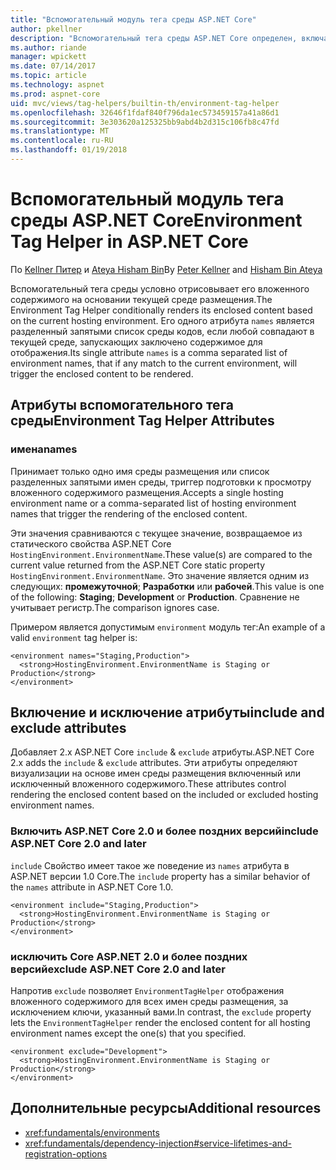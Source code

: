 ```yaml
---
title: "Вспомогательный модуль тега среды ASP.NET Core"
author: pkellner
description: "Вспомогательный тега среды ASP.NET Core определен, включая все свойства"
ms.author: riande
manager: wpickett
ms.date: 07/14/2017
ms.topic: article
ms.technology: aspnet
ms.prod: aspnet-core
uid: mvc/views/tag-helpers/builtin-th/environment-tag-helper
ms.openlocfilehash: 32646f1fdaf840f796da1ec573459157a41a86d1
ms.sourcegitcommit: 3e303620a125325bb9abd4b2d315c106fb8c47fd
ms.translationtype: MT
ms.contentlocale: ru-RU
ms.lasthandoff: 01/19/2018
---
```

# <a name="environment-tag-helper-in-aspnet-core"></a><span data-ttu-id="045d1-103">Вспомогательный модуль тега среды ASP.NET Core</span><span class="sxs-lookup"><span data-stu-id="045d1-103">Environment Tag Helper in ASP.NET Core</span></span>

<span data-ttu-id="045d1-104">По [Kellner Питер](http://peterkellner.net) и [Ateya Hisham Bin](https://twitter.com/hishambinateya)</span><span class="sxs-lookup"><span data-stu-id="045d1-104">By [Peter Kellner](http://peterkellner.net) and [Hisham Bin Ateya](https://twitter.com/hishambinateya)</span></span>

<span data-ttu-id="045d1-105">Вспомогательный тега среды условно отрисовывает его вложенного содержимого на основании текущей среде размещения.</span><span class="sxs-lookup"><span data-stu-id="045d1-105">The Environment Tag Helper conditionally renders its enclosed content based on the current hosting environment.</span></span> <span data-ttu-id="045d1-106">Его одного атрибута `names` является разделенный запятыми список среды кодов, если любой совпадают в текущей среде, запускающих заключено содержимое для отображения.</span><span class="sxs-lookup"><span data-stu-id="045d1-106">Its single attribute `names` is a comma separated list of environment names, that if any match to the current environment, will trigger the enclosed content to be rendered.</span></span>

## <a name="environment-tag-helper-attributes"></a><span data-ttu-id="045d1-107">Атрибуты вспомогательного тега среды</span><span class="sxs-lookup"><span data-stu-id="045d1-107">Environment Tag Helper Attributes</span></span>

### <a name="names"></a><span data-ttu-id="045d1-108">имена</span><span class="sxs-lookup"><span data-stu-id="045d1-108">names</span></span>

<span data-ttu-id="045d1-109">Принимает только одно имя среды размещения или список разделенных запятыми имен среды, триггер подготовки к просмотру вложенного содержимого размещения.</span><span class="sxs-lookup"><span data-stu-id="045d1-109">Accepts a single hosting environment name or a comma-separated list of hosting environment names that trigger the rendering of the enclosed content.</span></span>

<span data-ttu-id="045d1-110">Эти значения сравниваются с текущее значение, возвращаемое из статического свойства ASP.NET Core `HostingEnvironment.EnvironmentName`.</span><span class="sxs-lookup"><span data-stu-id="045d1-110">These value(s) are compared to the current value returned from the ASP.NET Core static property `HostingEnvironment.EnvironmentName`.</span></span>  <span data-ttu-id="045d1-111">Это значение является одним из следующих: **промежуточной**; **Разработки** или **рабочей**.</span><span class="sxs-lookup"><span data-stu-id="045d1-111">This value is one of the following: **Staging**; **Development** or **Production**.</span></span> <span data-ttu-id="045d1-112">Сравнение не учитывает регистр.</span><span class="sxs-lookup"><span data-stu-id="045d1-112">The comparison ignores case.</span></span>

<span data-ttu-id="045d1-113">Примером является допустимым `environment` модуль тег:</span><span class="sxs-lookup"><span data-stu-id="045d1-113">An example of a valid `environment` tag helper is:</span></span>

```cshtml
<environment names="Staging,Production">
  <strong>HostingEnvironment.EnvironmentName is Staging or Production</strong>
</environment>
```

## <a name="include-and-exclude-attributes"></a><span data-ttu-id="045d1-114">Включение и исключение атрибуты</span><span class="sxs-lookup"><span data-stu-id="045d1-114">include and exclude attributes</span></span>

<span data-ttu-id="045d1-115">Добавляет 2.x ASP.NET Core `include`  &  `exclude` атрибуты.</span><span class="sxs-lookup"><span data-stu-id="045d1-115">ASP.NET Core 2.x adds the `include` & `exclude` attributes.</span></span> <span data-ttu-id="045d1-116">Эти атрибуты определяют визуализации на основе имен среды размещения включенный или исключенный вложенного содержимого.</span><span class="sxs-lookup"><span data-stu-id="045d1-116">These attributes control rendering the enclosed content based on the included or excluded hosting environment names.</span></span>

### <a name="include-aspnet-core-20-and-later"></a><span data-ttu-id="045d1-117">Включить ASP.NET Core 2.0 и более поздних версий</span><span class="sxs-lookup"><span data-stu-id="045d1-117">include ASP.NET Core 2.0 and later</span></span>

<span data-ttu-id="045d1-118">`include` Свойство имеет такое же поведение из `names` атрибута в ASP.NET версии 1.0 Core.</span><span class="sxs-lookup"><span data-stu-id="045d1-118">The `include` property has a similar behavior of the `names` attribute in ASP.NET Core 1.0.</span></span>

```cshtml
<environment include="Staging,Production">
  <strong>HostingEnvironment.EnvironmentName is Staging or Production</strong>
</environment>
```

### <a name="exclude-aspnet-core-20-and-later"></a><span data-ttu-id="045d1-119">исключить Core ASP.NET 2.0 и более поздних версий</span><span class="sxs-lookup"><span data-stu-id="045d1-119">exclude ASP.NET Core 2.0 and later</span></span>

<span data-ttu-id="045d1-120">Напротив `exclude` позволяет `EnvironmentTagHelper` отображения вложенного содержимого для всех имен среды размещения, за исключением ключи, указанный вами.</span><span class="sxs-lookup"><span data-stu-id="045d1-120">In contrast, the `exclude` property lets the `EnvironmentTagHelper` render the enclosed content for all hosting environment names except the one(s) that you specified.</span></span>

```cshtml
<environment exclude="Development">
  <strong>HostingEnvironment.EnvironmentName is Staging or Production</strong>
</environment>
```

## <a name="additional-resources"></a><span data-ttu-id="045d1-121">Дополнительные ресурсы</span><span class="sxs-lookup"><span data-stu-id="045d1-121">Additional resources</span></span>

* <xref:fundamentals/environments>
* <xref:fundamentals/dependency-injection#service-lifetimes-and-registration-options>
